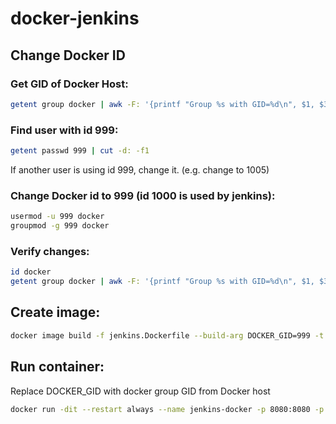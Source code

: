 # docker-jenkins

## Change Docker ID
### Get GID of Docker Host:
```sh
getent group docker | awk -F: '{printf "Group %s with GID=%d\n", $1, $3}'
```

### Find user with id 999:
```sh
getent passwd 999 | cut -d: -f1
```
If another user is using id 999, change it. (e.g. change to 1005)

### Change Docker id to 999 (id 1000 is used by jenkins):
```sh
usermod -u 999 docker
groupmod -g 999 docker
```

### Verify changes:
```sh
id docker
getent group docker | awk -F: '{printf "Group %s with GID=%d\n", $1, $3}'
```

## Create image:
```sh
docker image build -f jenkins.Dockerfile --build-arg DOCKER_GID=999 -t paulcosma/jenkins-docker .
```
## Run container:
Replace DOCKER_GID with docker group GID from Docker host
```sh
docker run -dit --restart always --name jenkins-docker -p 8080:8080 -p 49187:49187 --env JENKINS_SLAVE_AGENT_PORT=49187 -v jenkins_home:/var/jenkins_home -v /var/run/docker.sock:/var/run/docker.sock -v $(which docker):/usr/bin/docker -v /tmp:/tmp --env JAVA_OPTS=-Dhudson.model.DirectoryBrowserSupport.CSP="" paulcosma/jenkins-docker
```


